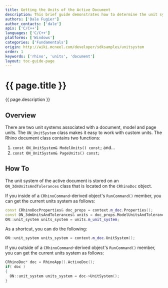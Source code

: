 ```yaml
---
title: Getting the Units of the Active Document
description: This brief guide demonstrates how to determine the unit system of the active document.
authors: ['Dale Fugier']
author_contacts: ['dale']
apis: ['C/C++']
languages: ['C/C++']
platforms: ['Windows']
categories: ['Fundamentals']
origin: http://wiki.mcneel.com/developer/sdksamples/unitsystem
order: 1
keywords: ['rhino', 'units', 'document']
layout: toc-guide-page
---
```


# {{ page.title }}

{{ page.description }}

## Overview

There are two unit systems associated with a document, model and page units.  The `ON_UnitSystem` class makes it easy to work with custom units.  The Rhino document class contains two functions:

1. `const ON_UnitSystem& ModelUnits() const;` and...
1. `const ON_UnitSystem& PageUnits() const;`

## How To

The unit system of the active document is stored on an `ON_3dmUnitsAndTolerances` class that is located on the `CRhinoDoc` object.

If you inside of a `CRhinoCommand`-derived object's `RunCommand()` member, you can get the current units system as follows:

```cpp
const CRhinoDocProperties& doc_props = context.m_doc.Properties();
const ON_3dmUnitsAndTolerances& units = doc_props.ModelUnitsAndTolerances();
ON::unit_system units_system = units.m_unit_system;
```

As a shortcut, you can do the following:

```cpp
ON::unit_system units_system = context.m_doc.UnitSystem();
```

If you outside of a `CRhinoCommand`-derived object's `RunCommand()` member, you can get the current units system as follows:

```cpp
CRhinoDoc* doc = RhinoApp().ActiveDoc();
if( doc )
{
  ON::unit_system units_system = doc->UnitSystem();
}
```
